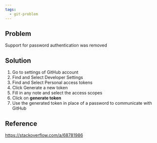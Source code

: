 ```yaml
---
tags:
  - git-problem
---
```

## Problem

Support for password authentication was removed

## Solution

1. Go to settings of GitHub account
2. Find and Select Developer Settings
3. Find and Select Personal access tokens
4. Click Generate a new token
5. Fill in any note and select the access scopes
6. Click on **generate token**
7. Use the generated token in place of a password to communicate with GitHub

## Reference

https://stackoverflow.com/a/68781986
